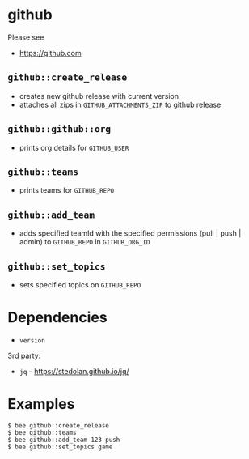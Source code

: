 github
======
Please see
- https://github.com

`github::create_release`
------------------------
- creates new github release with current version
- attaches all zips in `GITHUB_ATTACHMENTS_ZIP` to github release

`github::github::org`
------------------------
- prints org details for `GITHUB_USER`

`github::teams`
------------------------
- prints teams for `GITHUB_REPO`

`github::add_team`
------------------------
- adds specified teamId with the specified permissions (pull | push | admin) to `GITHUB_REPO` in `GITHUB_ORG_ID`

`github::set_topics`
------------------------
- sets specified topics on `GITHUB_REPO`


Dependencies
============
- `version`

3rd party:
- `jq` - https://stedolan.github.io/jq/


Examples
========
```
$ bee github::create_release
$ bee github::teams
$ bee github::add_team 123 push
$ bee github::set_topics game
```
